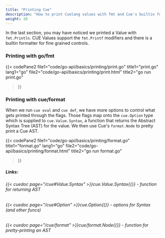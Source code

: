 ```yaml
---
title: "Printing Cue"
description: "How to print Cuelang values with fmt and Cue's builtin formatting."
weight: 10
---
```


In the last section, you may have noticed
we printed a Value with `fmt.Println`.
CUE Values support the `fmt.Printf` modifiers
and there is a builtin formatter for
fine grained controls.

### Printing with go/fmt

{{< codePane2 
	file1="code/go-api/basics/printing/print.go" title1="print.go" lang1="go"
	file2="code/go-api/basics/printing/print.html"  title2="go run print.go"
>}}

### Printing with cue/format

When we run `cue eval` and `cue def`,
we have more options to control what gets printed through the flags.
Those flags map onto the `cue.Option` type which is
supplied to `cue.Value.Syntax`, a function that returns the
Abstract Syntax Tree (AST) for the value.
We then use Cue's `format.Node` to pretty print a Cue AST.

{{< codePane2 
	file1="code/go-api/basics/printing/format.go" title1="format.go" lang1="go"
	file2="code/go-api/basics/printing/format.html"  title2="go run format.go"
>}}

##### Links:
###### {{< cuedoc page="/cue#Value.Syntax" >}}cue.Value.Syntax{{</cuedoc>}} - function for returning AST
###### {{< cuedoc page="/cue#Option" >}}cue.Option{{</cuedoc>}} - options for Syntax (and other funcs)
###### {{< cuedoc page="/cue/format" >}}cue/format.Node{{</cuedoc>}} - function for pretty-printing an AST

